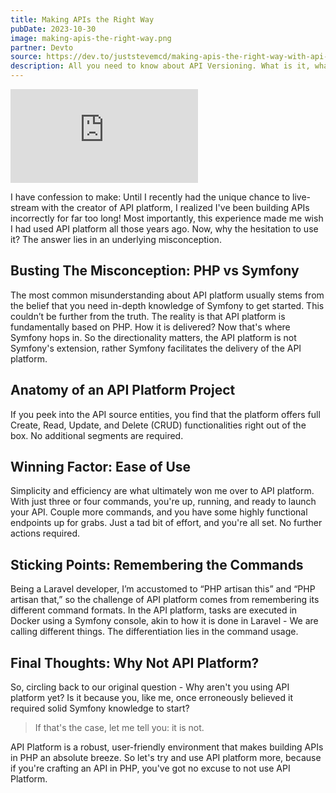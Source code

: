```yaml
---
title: Making APIs the Right Way
pubDate: 2023-10-30
image: making-apis-the-right-way.png
partner: Devto
source: https://dev.to/juststevemcd/making-apis-the-right-way-with-api-platform-565p
description: All you need to know about API Versioning. What is it, what types of versioning exist, how are they used and why you might need it?
---
```


<iframe class="aspect-video w-full" src="https://www.youtube.com/embed/NpfnnXi1CHI?si=DlDlJkhfNy7DTvfw" title="YouTube video player" frameborder="0" allow="accelerometer; autoplay; clipboard-write; encrypted-media; gyroscope; picture-in-picture; web-share" allowfullscreen></iframe>

I have confession to make: Until I recently had the unique chance to live-stream with the creator of API platform, I realized I've been building APIs incorrectly for far too long! Most importantly, this experience made me wish I had used API platform all those years ago. Now, why the hesitation to use it? The answer lies in an underlying misconception.

## Busting The Misconception: PHP vs Symfony

The most common misunderstanding about API platform usually stems from the belief that you need in-depth knowledge of Symfony to get started. This couldn’t be further from the truth. The reality is that API platform is fundamentally based on PHP. How it is delivered? Now that's where Symfony hops in. So the directionality matters, the API platform is not Symfony's extension, rather Symfony facilitates the delivery of the API platform.

## Anatomy of an API Platform Project

If you peek into the API source entities, you find that the platform offers full Create, Read, Update, and Delete (CRUD) functionalities right out of the box. No additional segments are required. 

## Winning Factor: Ease of Use

Simplicity and efficiency are what ultimately won me over to API platform. With just three or four commands, you're up, running, and ready to launch your API. Couple more commands, and you have some highly functional endpoints up for grabs. Just a tad bit of effort, and you're all set. No further actions required.

## Sticking Points: Remembering the Commands

Being a Laravel developer, I’m accustomed to “PHP artisan this” and “PHP artisan that,” so the challenge of API platform comes from remembering its different command formats. In the API platform, tasks are executed in Docker using a Symfony console, akin to how it is done in Laravel - We are calling different things. The differentiation lies in the command usage.

## Final Thoughts: Why Not API Platform?

So, circling back to our original question - Why aren't you using API platform yet? Is it because you, like me, once erroneously believed it required solid Symfony knowledge to start?

> If that's the case, let me tell you: it is not.

API Platform is a robust, user-friendly environment that makes building APIs in PHP an absolute breeze. So let's try and use API platform more, because if you're crafting an API in PHP, you've got no excuse to not use API Platform.
